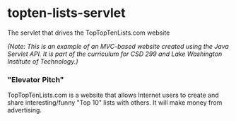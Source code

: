 # topten-lists-servlet
The servlet that drives the TopTopTenLists.com website

_(Note: This is an example of an MVC-based website created using the Java Servlet API. It is part of the curriculum for CSD 299 and Lake Washington Institute of Technology.)_

### "Elevator Pitch"
TopTopTenLists.com is a website that allows Internet users to create and share interesting/funny "Top 10" lists with others. It will make money from advertising.
